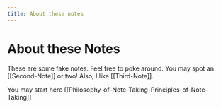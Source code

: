 ```yaml
---
title: About these notes
---
```

# About these Notes
These are some fake notes. Feel free to poke around. You may spot an [[Second-Note]]  or two! Also, I like [[Third-Note]].


You may start here [[Philosophy-of-Note-Taking-Principles-of-Note-Taking]]